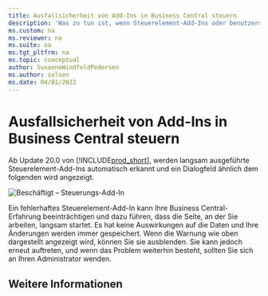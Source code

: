 ```yaml
---
title: Ausfallsicherheit von Add-Ins in Business Central steuern
description: 'Was zu tun ist, wenn Steuerelement-Add-Ins oder benutzerdefinierte Steuerelemente zu eingeschränkter Funktionalität in Business Central führen.'
ms.custom: na
ms.reviewer: na
ms.suite: na
ms.tgt_pltfrm: na
ms.topic: conceptual
author: SusanneWindfeldPedersen
ms.author: solsen
ms.date: 04/01/2022
---
```


# <a name="control-add-in-resiliency-in-business-central" />Ausfallsicherheit von Add-Ins in Business Central steuern

Ab Update 20.0 von [!INCLUDE[prod_short](includes/prod_short.md)], werden langsam ausgeführte Steuerelement-Add-Ins automatisch erkannt und ein Dialogfeld ähnlich dem folgenden wird angezeigt.

![Beschäftigt – Steuerungs-Add-In](media/controladdin-resiliency.png "Beschäftigt – Steuerungs-Add-In")

Ein fehlerhaftes Steuerelement-Add-In kann Ihre Business Central-Erfahrung beeinträchtigen und dazu führen, dass die Seite, an der Sie arbeiten, langsam startet. Es hat keine Auswirkungen auf die Daten und Ihre Änderungen werden immer gespeichert. Wenn die Warnung wie oben dargestellt angezeigt wird, können Sie sie ausblenden. Sie kann jedoch erneut auftreten, und wenn das Problem weiterhin besteht, sollten Sie sich an Ihren Administrator wenden.

## <a name="see-also" />Weitere Informationen

<!-- []() link to new topic in dev docs -->
